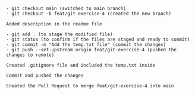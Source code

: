 
    - git checkout main (switched to main branch)
    - git checkout -b feat/git-exercise-4 (created the new branch)

    Added description in the readme file

    - git add . (to stage the modified file)
    - git status (to confirm if the files are staged and ready to commit)
    - git commit -m "Add the temp.txt file" (commit the changes)
    - git push --set-upstream origin feat/git-exercise-4 (pushed the changes to remote)

    Created .gitignore file and included the temp.txt inside

    Commit and pushed the changes

    Created the Pull Request to merge feat/git-exercise-4 into main

    

 
